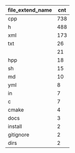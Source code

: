 | file_extend_name | cnt |
|------------------|-----|
| cpp              | 738 |
| h                | 488 |
| xml              | 173 |
| txt              | 26  |
|                  | 21  |
| hpp              | 18  |
| sh               | 15  |
| md               | 10  |
| yml              | 8   |
| in               | 7   |
| c                | 7   |
| cmake            | 4   |
| docs             | 3   |
| install          | 2   |
| gitignore        | 2   |
| dirs             | 2   |
